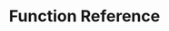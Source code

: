 ---
title: "Function Reference"
summary: Everything you need to know about the functions available in Extrone UI Manager.
url: "/plugins/extrone-ui-manager/documentation/functions"
ShowToc: true
ShowBreadCrumbs: true
ShowReadingTime: false
ShowWordCount: false
author: " "
cover:
    image: "../../../img/Extrone_UI_Manager_Functions_Thumbnail.png"
    alt: "Extrone UI Manager Plugin Getting Started"
    relative: false
---
